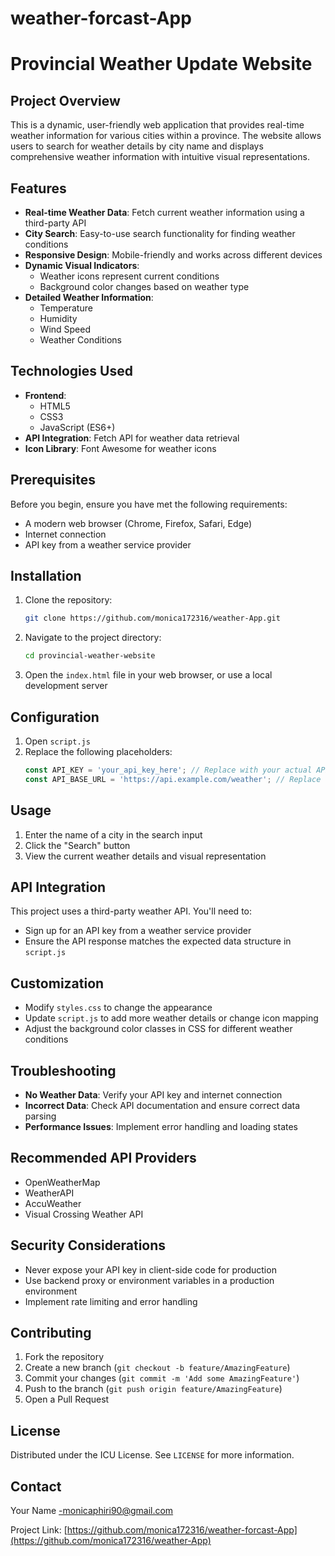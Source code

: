 # weather-forcast-App
# Provincial Weather Update Website

## Project Overview

This is a dynamic, user-friendly web application that provides real-time weather information for various cities within a province. The website allows users to search for weather details by city name and displays comprehensive weather information with intuitive visual representations.

## Features

- **Real-time Weather Data**: Fetch current weather information using a third-party API
- **City Search**: Easy-to-use search functionality for finding weather conditions
- **Responsive Design**: Mobile-friendly and works across different devices
- **Dynamic Visual Indicators**:
  - Weather icons represent current conditions
  - Background color changes based on weather type
- **Detailed Weather Information**:
  - Temperature
  - Humidity
  - Wind Speed
  - Weather Conditions

## Technologies Used

- **Frontend**: 
  - HTML5
  - CSS3
  - JavaScript (ES6+)
- **API Integration**: Fetch API for weather data retrieval
- **Icon Library**: Font Awesome for weather icons

## Prerequisites

Before you begin, ensure you have met the following requirements:

- A modern web browser (Chrome, Firefox, Safari, Edge)
- Internet connection
- API key from a weather service provider

## Installation

1. Clone the repository:
   ```bash
   git clone https://github.com/monica172316/weather-App.git
   ```

2. Navigate to the project directory:
   ```bash
   cd provincial-weather-website
   ```

3. Open the `index.html` file in your web browser, or use a local development server

## Configuration

1. Open `script.js`
2. Replace the following placeholders:
   ```javascript
   const API_KEY = 'your_api_key_here'; // Replace with your actual API key
   const API_BASE_URL = 'https://api.example.com/weather'; // Replace with the actual API base URL
   ```

## Usage

1. Enter the name of a city in the search input
2. Click the "Search" button
3. View the current weather details and visual representation

## API Integration

This project uses a third-party weather API. You'll need to:
- Sign up for an API key from a weather service provider
- Ensure the API response matches the expected data structure in `script.js`

## Customization

- Modify `styles.css` to change the appearance
- Update `script.js` to add more weather details or change icon mapping
- Adjust the background color classes in CSS for different weather conditions

## Troubleshooting

- **No Weather Data**: Verify your API key and internet connection
- **Incorrect Data**: Check API documentation and ensure correct data parsing
- **Performance Issues**: Implement error handling and loading states

## Recommended API Providers

- OpenWeatherMap
- WeatherAPI
- AccuWeather
- Visual Crossing Weather API

## Security Considerations

- Never expose your API key in client-side code for production
- Use backend proxy or environment variables in a production environment
- Implement rate limiting and error handling

## Contributing

1. Fork the repository
2. Create a new branch (`git checkout -b feature/AmazingFeature`)
3. Commit your changes (`git commit -m 'Add some AmazingFeature'`)
4. Push to the branch (`git push origin feature/AmazingFeature`)
5. Open a Pull Request

## License

Distributed under the ICU License. See `LICENSE` for more information.

## Contact

Your Name -monicaphiri90@gmail.com

Project Link: [https://github.com/monica172316/weather-forcast-App](https://github.com/monica172316/weather-App)
